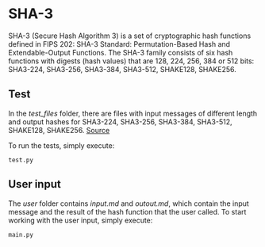 # SHA-3
SHA-3 (Secure Hash Algorithm 3) is a set of cryptographic hash functions defined in FIPS 202: SHA-3 Standard: Permutation-Based Hash and Extendable-Output Functions.
The SHA-3 family consists of six hash functions with digests (hash values) that are 128, 224, 256, 384 or 512 bits: SHA3-224, SHA3-256, SHA3-384, SHA3-512, SHAKE128, SHAKE256.

## Test
In the *test_files* folder, there are files with input messages of different length and output hashes for SHA3-224, SHA3-256, SHA3-384, SHA3-512, SHAKE128, SHAKE256. [Source](https://csrc.nist.gov/projects/cryptographic-standards-and-guidelines/example-values)

To run the tests, simply execute:
```
test.py
```

## User input
The *user* folder contains *input.md* and *outout.md*, which contain the input message and the result of the hash function that the user called. To start working with the user input, simply execute:
```
main.py
```